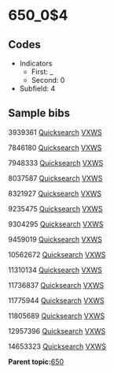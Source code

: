 # 650\_0$4

## Codes

-   Indicators
    -   First: \_
    -   Second: 0
-   Subfield: 4

## Sample bibs

3939361 [Quicksearch](https://search.library.yale.edu/catalog/3939361) [VXWS](http://prodorbis.library.yale.edu:7014/vxws/GetHoldingsService?bibId=3939361)

7846180 [Quicksearch](https://search.library.yale.edu/catalog/7846180) [VXWS](http://prodorbis.library.yale.edu:7014/vxws/GetHoldingsService?bibId=7846180)

7948333 [Quicksearch](https://search.library.yale.edu/catalog/7948333) [VXWS](http://prodorbis.library.yale.edu:7014/vxws/GetHoldingsService?bibId=7948333)

8037587 [Quicksearch](https://search.library.yale.edu/catalog/8037587) [VXWS](http://prodorbis.library.yale.edu:7014/vxws/GetHoldingsService?bibId=8037587)

8321927 [Quicksearch](https://search.library.yale.edu/catalog/8321927) [VXWS](http://prodorbis.library.yale.edu:7014/vxws/GetHoldingsService?bibId=8321927)

9235475 [Quicksearch](https://search.library.yale.edu/catalog/9235475) [VXWS](http://prodorbis.library.yale.edu:7014/vxws/GetHoldingsService?bibId=9235475)

9304295 [Quicksearch](https://search.library.yale.edu/catalog/9304295) [VXWS](http://prodorbis.library.yale.edu:7014/vxws/GetHoldingsService?bibId=9304295)

9459019 [Quicksearch](https://search.library.yale.edu/catalog/9459019) [VXWS](http://prodorbis.library.yale.edu:7014/vxws/GetHoldingsService?bibId=9459019)

10562672 [Quicksearch](https://search.library.yale.edu/catalog/10562672) [VXWS](http://prodorbis.library.yale.edu:7014/vxws/GetHoldingsService?bibId=10562672)

11310134 [Quicksearch](https://search.library.yale.edu/catalog/11310134) [VXWS](http://prodorbis.library.yale.edu:7014/vxws/GetHoldingsService?bibId=11310134)

11736837 [Quicksearch](https://search.library.yale.edu/catalog/11736837) [VXWS](http://prodorbis.library.yale.edu:7014/vxws/GetHoldingsService?bibId=11736837)

11775944 [Quicksearch](https://search.library.yale.edu/catalog/11775944) [VXWS](http://prodorbis.library.yale.edu:7014/vxws/GetHoldingsService?bibId=11775944)

11805689 [Quicksearch](https://search.library.yale.edu/catalog/11805689) [VXWS](http://prodorbis.library.yale.edu:7014/vxws/GetHoldingsService?bibId=11805689)

12957396 [Quicksearch](https://search.library.yale.edu/catalog/12957396) [VXWS](http://prodorbis.library.yale.edu:7014/vxws/GetHoldingsService?bibId=12957396)

14653323 [Quicksearch](https://search.library.yale.edu/catalog/14653323) [VXWS](http://prodorbis.library.yale.edu:7014/vxws/GetHoldingsService?bibId=14653323)

**Parent topic:**[650](../../tags/650/650.md)

